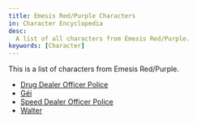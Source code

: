 ```yaml
---
title: Emesis Red/Purple Characters
in: Character Encyclopedia
desc:
  A list of all characters from Emesis Red/Purple.
keywords: [Character]
---
```


This is a list of characters from Emesis Red/Purple.

* [Drug Dealer Officer Police]
* [Géi]
* [Speed Dealer Officer Police]
* [Walter]

[Drug Dealer Officer Police]: /characters/DDOP
[Géi]: /characters/Gei
[Speed Dealer Officer Police]: /character/SDOP
[Walter]: /characters/Walter
